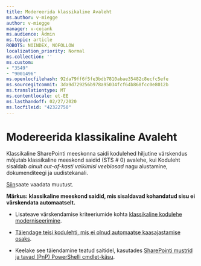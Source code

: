 ```yaml
---
title: Modereerida klassikaline Avaleht
ms.author: v-miegge
author: v-miegge
manager: v-cojank
ms.audience: Admin
ms.topic: article
ROBOTS: NOINDEX, NOFOLLOW
localization_priority: Normal
ms.collection: ''
ms.custom:
- "3549"
- "9001496"
ms.openlocfilehash: 92da79ff6f5fe3bdb7810abae35482c8ecfc5efe
ms.sourcegitcommit: 3da9d729256b978a95034fcf64b868fcc0e8012b
ms.translationtype: MT
ms.contentlocale: et-EE
ms.lasthandoff: 02/27/2020
ms.locfileid: "42322750"
---
```

# <a name="modernize-the-classic-home-page"></a>Modereerida klassikaline Avaleht

Klassikaline SharePointi meeskonna saidi kodulehed hiljutine värskendus mõjutab klassikaline meeskond saidid (STS # 0) avalehe, kui Koduleht sisaldab *ainult out-of-kasti vaikimisi veebiosad* nagu alustamine, dokumenditeegi ja uudistekanali.

[Siin](https://docs.microsoft.com/en-us/sharepoint/sharepointonline/media/homepage-upgrade-gif.gif)saate vaadata muutust. 

**Märkus: klassikaline meeskond saidid, mis sisaldavad kohandatud sisu ei värskendata automaatselt.**

* Lisateave värskendamise kriteeriumide kohta [klassikaline kodulehe moderniseerimine](https://docs.microsoft.com/sharepoint/disable-auto-modernization-classic-home-pages#why-update-classic-team-site-home-pages-to-modern).

* [Täiendage teisi kodulehti, mis ei olnud automaatse kaasajastamise osaks](https://docs.microsoft.com/sharepoint/dev/transform/modernize-userinterface-site-pages).

* Keelake see täiendamine teatud saitidel, kasutades [SharePointi mustrid ja tavad (PnP) PowerShelli cmdlet-käsu](https://docs.microsoft.com/powershell/sharepoint/sharepoint-pnp/sharepoint-pnp-cmdlets).
